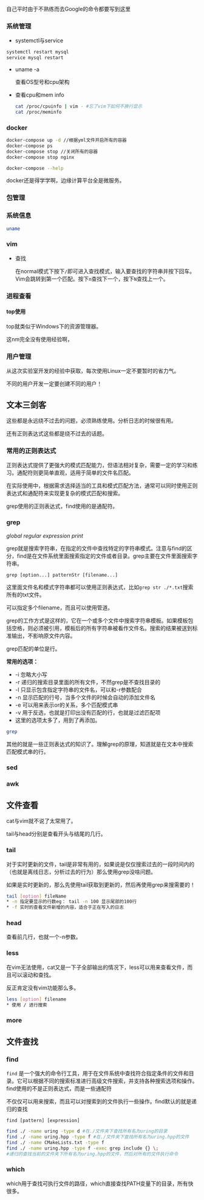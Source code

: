 自己平时由于不熟练而去Google的命令都要写到这里

### 系统管理

* systemctl与service

```bash
systemctl restart mysql
service mysql restart
```

* uname -a

  查看OS型号和cpu架构

* 查看cpu和mem info

  ```bash
  cat /proc/cpuinfo | vim - #忘了vim下如何不换行显示
  cat /proc/meminfo
  ```

  

  



### docker

```bash
docker-compose up -d //根据yml文件开启所有的容器
docker-compose ps
docker-compose stop //关闭所有的容器
docker-compose stop nginx

docker-compose --help
```

docker还是得学学啊，边缘计算平台全是微服务。

### 包管理



### 系统信息

```bash
uname 
```



### vim

* 查找

  在normal模式下按下`/`即可进入查找模式，输入要查找的字符串并按下回车。 Vim会跳转到第一个匹配。按下`n`查找下一个，按下`N`查找上一个。
  

### 进程查看

#### top使用

top就类似于Windows下的资源管理器。

这nm完全没有使用经验啊，



### 用户管理

从这次实验室开发的经验中获取，每次使用Linux一定不要暂时的省力气。

不同的用户开发一定要创建不同的用户！



## 文本三剑客

这些都是永远绕不过去的问题，必须熟练使用。分析日志的时候很有用。

还有正则表达式这些都是绕不过去的话题。

### 常用的正则表达式

正则表达式提供了更强大的模式匹配能力，但语法相对复杂，需要一定的学习和练习。通配符则更简单直观，适用于简单的文件名匹配。

在实际使用中，根据需求选择适当的工具和模式匹配方法，通常可以同时使用正则表达式和通配符来实现更复杂的模式匹配和搜索。

grep使用的正则表达式，find使用的是通配符。

### grep

*global regular expression print*

grep就是搜索字符串，在指定的文件中查找特定的字符串模式。注意与find的区分，find是在文件系统里面搜索指定的文件或者目录。grep主要在文件里面搜索字符串。

`grep [option...] patternStr [filename...]`

这里面文件名和模式字符串都可以使用正则表达式，比如`grep str ./*.txt`搜索所有的txt文件。

可以指定多个filename，而且可以使用管道。

grep的工作方式是这样的，它在一个或多个文件中搜索字符串模板。如果模板包括空格，则必须被引用，模板后的所有字符串被看作文件名。搜索的结果被送到标准输出，不影响原文件内容。

grep匹配的单位是行。

**常用的选项：**

* -i 忽略大小写
* -r 递归的搜索目录里面的所有文件，不然grep是不查找目录的
* -l 只显示包含指定字符串的文件名，可以和-r参数配合
* -n 显示匹配的行号，当多个文件的时候会自动的添加文件名
* -e 可以用来表示or的关系，多个匹配模式串
* -v 用于反选，也就是打印出没有匹配的行，也就是过滤匹配项
* 这里的选项太多了，用到了再添加。

```bash
grep 
```

其他的就是一些正则表达式的知识了。理解grep的原理，知道就是在文本中搜索匹配模式串的行。

### sed

### awk



## 文件查看

cat与vim就不说了太常用了。

tail与head分别是查看开头与结尾的几行。

### tail

对于实时更新的文件，tail是非常有用的，如果说是仅仅搜索过去的一段时间内的（也就是离线日志，分析过去的行为）那么使用grep没啥问题。

如果是实时更新的，那么先使用tail获取到更新的，然后再使用grep来搜需要的！
```bash
tail [option] fileName
* -n 指定要显示的行数eg： tail -n 100 显示尾部的100行
* -f 实时的查看文件新增的内容，适合于正在写入的日志
```

### head

查看前几行，也就一个-n参数。

### less

在vim无法使用，cat又是一下子全部输出的情况下，less可以用来查看文件，而且可以滚动和查找。

反正肯定没有vim功能那么多。

```bash
less [option] filename
* 使用 / 进行搜索
```



### more





## 文件查找

### find

`find` 是一个强大的命令行工具，用于在文件系统中查找符合指定条件的文件和目录。它可以根据不同的搜索标准进行高级文件搜索，并支持各种搜索选项和操作。find使用的不是正则表达式，而是一些通配符

不仅仅可以用来搜索，而且可以对搜索到的文件执行一些操作。find默认的就是递归的查找

`find [pattern] [expression]` 

```bash
find ./ -name uring -type d #在./文件夹下查找所有名为uring的目录
find ./ -name uring.hpp -type f #在./文件夹下查找所有名为uring.hpp的文件
find ./ -name CMakeLists.txt -type f
find ./ -name uring.hpp -type f -exec grep include {} \;
#递归的查找当前的文件夹下所有名为uring.hpp的文件，然后对所有的文件执行命令
```



### which

which用于查找可执行文件的路径，which直接查找PATH变量下的目录，所有快很多。
